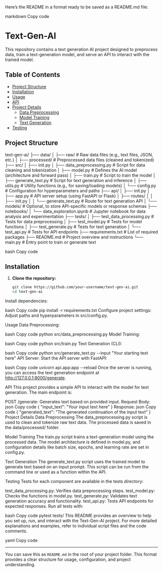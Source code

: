 Here’s the README in a format ready to be saved as a README.md file:

markdown
Copy code
# Text-Gen-AI

This repository contains a text generation AI project designed to preprocess data, train a text-generation model, and serve an API to interact with the trained model.

## Table of Contents
- [Project Structure](#project-structure)
- [Installation](#installation)
- [Usage](#usage)
- [API](#api)
- [Project Details](#project-details)
  - [Data Preprocessing](#data-preprocessing)
  - [Model Training](#model-training)
  - [Text Generation](#text-generation)
- [Testing](#testing)

## Project Structure

text-gen-ai/ ├── data/ │ ├── raw/ # Raw data files (e.g., text files, JSON, etc.) │ ├── processed/ # Preprocessed data files (cleaned and tokenized) ├── src/ │ ├── init.py │ ├── data_preprocessing.py # Script for data cleaning and tokenization │ ├── model.py # Defines the AI model (architecture and forward pass) │ ├── train.py # Script to train the model │ ├── generate_text.py # Script for text generation and inference │ ├── utils.py # Utility functions (e.g., for saving/loading models) │ └── config.py # Configuration for hyperparameters and paths ├── api/ │ ├── init.py │ ├── app.py # API server setup (using FastAPI or Flask) │ ├── routes/ │ │ ├── init.py │ │ └── generate_text.py # Route for text generation API │ └── models/ # Optional, to store API-specific models or response schemas ├── notebooks/ │ └── data_exploration.ipynb # Jupyter notebook for data analysis and experimentation ├── tests/ │ ├── test_data_processing.py # Tests for data preprocessing │ ├── test_model.py # Tests for model functions │ ├── test_generate.py # Tests for text generation │ └── test_api.py # Tests for API endpoints ├── requirements.txt # List of required packages ├── README.md # Project overview and instructions └── main.py # Entry point to train or generate text

bash
Copy code

## Installation

1. **Clone the repository:**
   ```bash
   git clone https://github.com/your-username/text-gen-ai.git
   cd text-gen-ai
Install dependencies:

bash
Copy code
pip install -r requirements.txt
Configure project settings: Adjust paths and hyperparameters in src/config.py.

Usage
Data Preprocessing:

bash
Copy code
python src/data_preprocessing.py
Model Training:

bash
Copy code
python src/train.py
Text Generation (CLI):

bash
Copy code
python src/generate_text.py --input "Your starting text here"
API Server: Start the API server with FastAPI:

bash
Copy code
uvicorn api.app:app --reload
Once the server is running, you can access the text generation endpoint at http://127.0.0.1:8000/generate.

API
This project provides a simple API to interact with the model for text generation. The main endpoint is:

POST /generate: Generates text based on provided input.
Request Body:
json
Copy code
{
  "input_text": "Your input text here"
}
Response:
json
Copy code
{
  "generated_text": "The generated continuation of the input text"
}
Project Details
Data Preprocessing
The data_preprocessing.py script is used to clean and tokenize raw text data. The processed data is saved in the data/processed/ folder.

Model Training
The train.py script trains a text-generation model using the processed data. The model architecture is defined in model.py, and configuration details like batch size, epochs, and learning rate are set in config.py.

Text Generation
The generate_text.py script uses the trained model to generate text based on an input prompt. This script can be run from the command line or used as a function within the API.

Testing
Tests for each component are available in the tests directory:

test_data_processing.py: Verifies data preprocessing steps.
test_model.py: Checks the functions in model.py.
test_generate.py: Validates text generation accuracy and functionality.
test_api.py: Tests API endpoints for expected responses.
Run all tests with:

bash
Copy code
pytest tests/
This README provides an overview to help you set up, run, and interact with the Text-Gen-AI project. For more detailed explanations and examples, refer to individual script files and the code comments.

yaml
Copy code

---

You can save this as `README.md` in the root of your project folder. This format provides a clear structure for usage, configuration, and project understanding.





